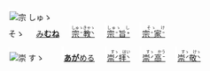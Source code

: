 <kbd><img src="lv0.svg" width="2" height="24"><img src="https://glyphwiki.org/glyph/u5b97.svg" width="24" height="24" alt="宗"></kbd>
<kbd>しゅゝ<br>そゝ</kbd>
　<img src="lv2.svg">[み**むね**](https://jisho.org/search/みむね)
　<img src="lv0.svg">[<ruby>宗ᐨ教ᐠ<rt>しゅゝきゃゝ</ruby>](https://jisho.org/search/宗教)
　<img src="lv1.svg">[<ruby>宗ᐨ旨ᐩ<rt>しゅゝ　し　</rt></ruby>](https://jisho.org/search/崇高)
　<img src="lv2.svg">[<ruby>宗ᐨ家ᐨ<rt>　そゝ　け　</rt></ruby>](https://jisho.org/search/崇敬)

<kbd><img src="lv1.svg" width="2" height="24"><img src="https://glyphwiki.org/glyph/u5b97.svg" width="24" height="24" alt="崇"></kbd>
<kbd>すゝ　</kbd>
　<img src="lv1.svg">[**あが**める](https://jisho.org/search/崇める)
　<img src="lv0.svg">[<ruby>崇ᐟ拝ᐠ<rt>　すゝ　はい</rt></ruby>](https://jisho.org/search/崇拝)
　<img src="lv1.svg">[<ruby>崇ᐟ高ᐨ<rt>　すゝ　かう</ins></rt></ruby>](https://jisho.org/search/崇高)
　<img src="lv2.svg">[<ruby>崇ᐟ敬ᐠ<rt>　すゝ　けゝ</rt></ruby>](https://jisho.org/search/崇敬)




